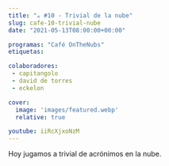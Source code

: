 ```yaml
---
title: "☕️ #10 - Trivial de la nube"
slug: cafe-10-trivial-nube
date: "2021-05-13T08:00:00+00:00"

programas: "Café OnTheNubs"
etiquetas:

colaboradores:
 - capitangolo
 - david de torres
 - eckelon

cover:
  image: 'images/featured.webp'
  relative: true

youtube: iiRcXjxoNzM
---
```


Hoy jugamos a trivial de acrónimos en la nube.
